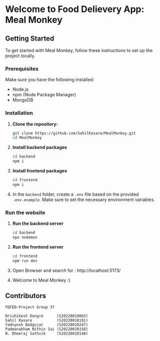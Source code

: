# Welcome to Food Delievery App: Meal Monkey

## Getting Started

To get started with Meal Monkey, follow these instructions to set up the project locally.

### Prerequisites

Make sure you have the following installed:

- Node.js
- npm (Node Package Manager)
- MongoDB

### Installation

1. **Clone the repository:**
   ```bash
   git clone https://github.com/SahilKasare/MealMonkey.git
   cd MealMonkey
   ```
2. **Install backend packages**
   ```bash
   cd backend
   npm i
   ```
3. **Install frontend packages**
   ```bash
   cd frontend
   npm i
   ```

4. In the `backend` folder, create a `.env` file based on the provided `.env.example`. Make sure to set the necessary environment variables.

### Run the website

1. **Run the backend server**
   ```bash
   cd backend
   npx nodemon
   ```

2. **Run the frontend server**
   ```bash
   cd frontend
   npm run dev
   ```
3. Open Browser and search for : http://localhost:5173/
4. Welcome to Meal Monkey :)

## Contributors
```
FDFED-Project Group 37

Hrishikesh Dongre      (S20220010083)
Sahil Kasare           (S20220010191)
Yadnyesh Badgujar      (S20220010247)
Padmanabham Nithin Sai (S20220010158)
N. Dheeraj Sathvik     (S20220010148)
```
